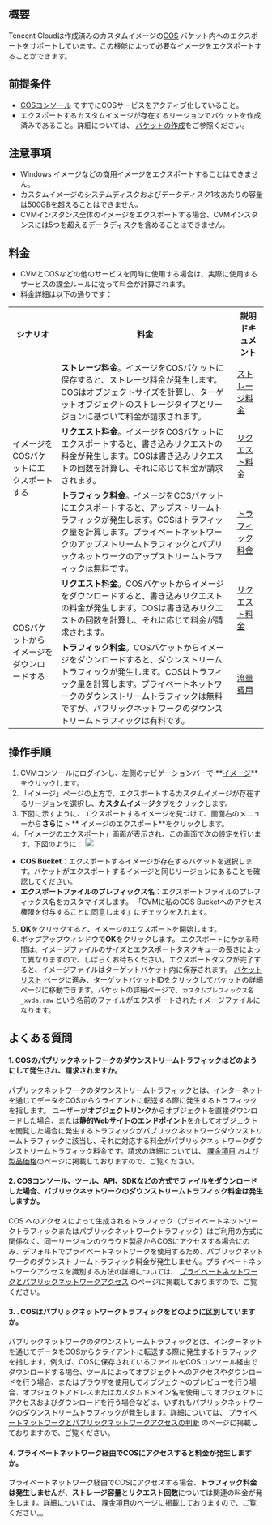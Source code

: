 ## 概要
Tencent Cloudは作成済みのカスタムイメージの[COS](https://intl.cloud.tencent.com/document/product/436/6222) バケット内へのエクスポートをサポートしています。この機能によって必要なイメージをエクスポートすることができます。

## 前提条件
-  [COSコンソール](https://console.cloud.tencent.com/cos) ですでにCOSサービスをアクティブ化していること。
- エクスポートするカスタムイメージが存在するリージョンでバケットを作成済みであること。詳細については、 [バケットの作成](https://intl.cloud.tencent.com/document/product/436/13309)をご参照ください。


## 注意事項
- Windows イメージなどの商用イメージをエクスポートすることはできません。
- カスタムイメージのシステムディスクおよびデータディスク1枚あたりの容量は500GBを超えることはできません。
- CVMインスタンス全体のイメージをエクスポートする場合、CVMインスタンスには5つを超えるデータディスクを含めることはできません。


## 料金[](id:feeDescription)
- CVMとCOSなどの他のサービスを同時に使用する場合は、実際に使用するサービスの課金ルールに従って料金が計算されます。
- 料金詳細は以下の通りです：
<table>
<tr>
<th width="19%">シナリオ</th>
<th>料金</th>
<th width="12%">説明ドキュメント</th>
</tr>
<tr>
<td rowspan=3>イメージをCOSバケットにエクスポートする</td>
<td><b>ストレージ料金</b>。イメージをCOSバケットに保存すると、ストレージ料金が発生します。COSはオブジェクトサイズを計算し、ターゲットオブジェクトのストレージタイプとリージョンに基づいて料金が請求されます。
</td>
<td><a href="https://intl.cloud.tencent.com/document/product/436/40099">ストレージ料金</a></td>
</tr>
<tr>
<td><b>リクエスト料金</b>。イメージをCOSバケットにエクスポートすると、書き込みリクエストの料金が発生します。COSは書き込みリクエストの回数を計算し、それに応じて料金が請求されます。</td>
<td><a href="https://intl.cloud.tencent.com/document/product/436/40100">リクエスト料金</a></td>
</tr>
<tr>
<td><b>トラフィック料金</b>。イメージをCOSバケットにエクスポートすると、アップストリームトラフィックが発生します。COSはトラフィック量を計算します。プライベートネットワークのアップストリームトラフィックとパブリックネットワークのアップストリームトラフィックは無料です。</td>
<td><a href="https://intl.cloud.tencent.com/document/product/436/33776">トラフィック料金</a></td>
</tr>
<tr>
<td rowspan=2>COSバケットからイメージをダウンロードする </td>
<td><b>リクエスト料金</b>。COSバケットからイメージをダウンロードすると、書き込みリクエストの料金が発生します。COSは書き込みリクエストの回数を計算し、それに応じて料金が請求されます。</td>
<td><a href="https://intl.cloud.tencent.com/document/product/436/40100">リクエスト料金</a></td>
</tr>
<tr>
<td><b>トラフィック料金</b>。COSバケットからイメージをダウンロードすると、ダウンストリームトラフィックが発生します。COSはトラフィック量を計算します。プライベートネットワークのダウンストリームトラフィックは無料ですが、パブリックネットワークのダウンストリームトラフィックは有料です。</td>
<td><a href="https://intl.cloud.tencent.com/document/product/436/33776">流量费用</a></td>
</tr>
</table>

## 操作手順
1. CVMコンソールにログインし、左側のナビゲーションバーで **[イメージ](https://console.cloud.tencent.com/cvm/image)**をクリックします。
2. 「イメージ」ページの上方で、エクスポートするカスタムイメージが存在するリージョンを選択し、**カスタムイメージ**タブをクリックします。
3. 下図に示すように、エクスポートするイメージを見つけて、画面右のメニューから**さらに** > ** イメージのエクスポート**をクリックします。
4. 「イメージのエクスポート」画面が表示され、この画面で次の設定を行います。下図のように：
![](https://qcloudimg.tencent-cloud.cn/raw/4cf1d41610772605ac5867be12353b5a.png)
 - **COS Bucket**：エクスポートするイメージが存在するバケットを選択します。バケットがエクスポートするイメージと同じリージョンにあることを確認してください。
 - **エクスポートファイルのプレフィックス名**：エクスポートファイルのプレフィックス名をカスタマイズします。
 「CVMに私のCOS Bucketへのアクセス権限を付与することに同意します」にチェックを入れます。
5. **OK**をクリックすると、イメージのエクスポートを開始します。
6. ポップアップウィンドウで**OK**をクリックします。
エクスポートにかかる時間は、イメージファイルのサイズとエクスポートタスクキューの長さによって異なりますので、しばらくお待ちください。エクスポートタスクが完了すると、イメージファイルはターゲットバケット内に保存されます。 [バケットリスト](https://console.cloud.tencent.com/cos/bucket) ページに進み、ターゲットバケットIDをクリックしてバケットの詳細ページに移動できます。バケットの詳細ページで、`カスタムプレフィックス名_xvda.raw` という名前のファイルがエクスポートされたイメージファイルになります。


## よくある質問
#### 1. COSのパブリックネットワークのダウンストリームトラフィックはどのようにして発生され、請求されますか。

パブリックネットワークのダウンストリームトラフィックとは、インターネットを通じてデータをCOSからクライアントに転送する際に発生するトラフィックを指します。 ユーザーが**オブジェクトリンク**からオブジェクトを直接ダウンロードした場合、または**静的Webサイトのエンドポイント**を介してオブジェクトを閲覧した場合に発生するトラフィックがパブリックネットワークダウンストリームトラフィックに該当し、それに対応する料金がパブリックネットワークダウンストリームトラフィック料金です。請求の詳細については、 [課金項目](https://www.tencentcloud.com/document/product/436/40096) および [製品価格](https://buy.intl.cloud.tencent.com/price/cos)のページに掲載しておりますので、ご覧ください。

#### 2.  COSコンソール、ツール、API、SDKなどの方式でファイルをダウンロードした場合、パブリックネットワークのダウンストリームトラフィック料金は発生しますか。

COS へのアクセスによって生成されるトラフィック（プライベートネットワークトラフィックまたはパブリックネットワークトラフィック）はご利用の方式に関係なく、同一リージョンのクラウド製品からCOSにアクセスする場合にのみ、デフォルトでプライベートネットワークを使用するため、パブリックネットワークのダウンストリームトラフィック料金が発生しません。プライベートネットワークアクセスを識別する方法の詳細については、 [プライベートネットワークとパブリックネットワークアクセス](https://intl.cloud.tencent.com/document/product/436/30613) のページに掲載しておりますので、ご覧ください。

#### 3. . COSはパブリックネットワークトラフィックをどのように区別していますか。

パブリックネットワークのダウンストリームトラフィックとは、インターネットを通じてデータをCOSからクライアントに転送する際に発生するトラフィックを指します。例えば、COSに保存されているファイルをCOSコンソール経由でダウンロードする場合、ツールによってオブジェクトへのアクセスやダウンロードを行う場合、またはブラウザを使用してオブジェクトのプレビューを行う場合、オブジェクトアドレスまたはカスタムドメイン名を使用してオブジェクトにアクセスおよびダウンロードを行う場合などは、いずれもパブリックネットワークのダウンストリームトラフィックが発生します。詳細については、 [プライベートネットワークとパブリックネットワークアクセスの判断](https://intl.cloud.tencent.com/document/product/436/30613) のページに掲載しておりますので、ご覧ください。

#### 4. プライベートネットワーク経由でCOSにアクセスすると料金が発生しますか。

プライベートネットワーク経由でCOSにアクセスする場合、**トラフィック料金は発生しません**が、**ストレージ容量**と**リクエスト回数**については関連の料金が発生します。詳細については、 [課金項目](https://www.tencentcloud.com/document/product/436/40096)のページに掲載しておりますので、ご覧ください。。
